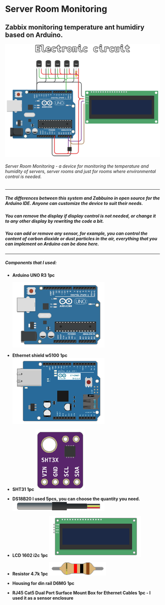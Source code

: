 # Server Room Monitoring
## Zabbix monitoring temperature ant humidiry based on Arduino.
![Shema](https://github.com/disasstor/Server-Room-Monitoring/blob/main/docs/shema.png?raw=true "Shema")
###### Server Room Monitoring - a device for monitoring the temperature and humidity of servers, server rooms and just for rooms where environmental control is needed.


------------

##### The differences between this system and Zabbuino in open source for the Arduino IDE. Anyone can customize the device to suit their needs. 
##### You can remove the display if display control is not needed, or change it to any other display by rewriting the code a bit. 
##### You can add or remove any sensor, for example, you can control the content of carbon dioxide or dust particles in the air, everything that you can implement on Arduino can be done here.

------------


##### Components that I used:
- **Arduino UNO R3 1pc**
  
  ![Arduino UNO R3](https://github.com/disasstor/Server-Room-Monitoring/blob/main/docs/img_arduino.png?raw=true "Arduino UNO R3")

- **Ethernet shield w5100 1pc**
  ![Ethernet shield w5100](https://github.com/disasstor/Server-Room-Monitoring/blob/main/docs/img_w5100.png?raw=true "Ethernet shield w5100")

- **SHT31 1pc**
  ![SHT31](https://github.com/disasstor/Server-Room-Monitoring/blob/main/docs/img_sht31.png?raw=true "SHT31")

- **DS18B20 I used 5pcs, you can choose the quantity you need.**
  ![DS18B20](https://github.com/disasstor/Server-Room-Monitoring/blob/main/docs/img_ds18b20.png?raw=true "DS18B20")

- **LCD 1602 i2c 1pc**
  ![LCD 1602 i2c](https://github.com/disasstor/Server-Room-Monitoring/blob/main/docs/img_1602i2c.png?raw=true "LCD 1602 i2c")

- **Resistor 4.7k 1pc**
  ![Resistor 4.7k](https://github.com/disasstor/Server-Room-Monitoring/blob/main/docs/img_resistor4_7k.png?raw=true "Resistor 4.7k")

- **Housing for din rail D6MG 1pc**


- **RJ45 Cat5 Dual Port Surface Mount Box for Ethernet Cables 1pc - I used it as a sensor enclosure**


